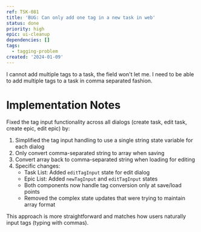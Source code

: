 ```yaml
---
ref: TSK-081
title: 'BUG: Can only add one tag in a new task in web'
status: done
priority: high
epic: ui-cleanup
dependencies: []
tags:
  - tagging-problem
created: '2024-01-09'
---
```


I cannot add multiple tags to a task, the field won't let me. I need to be able to add multiple tags to a task in comma separated fashion.

# Implementation Notes

Fixed the tag input functionality across all dialogs (create task, edit task, create epic, edit epic) by:

1. Simplified the tag input handling to use a single string state variable for each dialog
2. Only convert comma-separated string to array when saving
3. Convert array back to comma-separated string when loading for editing
4. Specific changes:
   - Task List: Added `editTagInput` state for edit dialog
   - Epic List: Added `newTagInput` and `editTagInput` states
   - Both components now handle tag conversion only at save/load points
   - Removed the complex state updates that were trying to maintain array format

This approach is more straightforward and matches how users naturally input tags (typing with commas).
